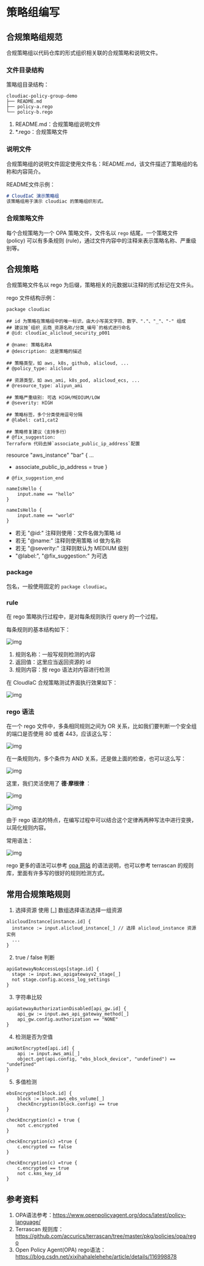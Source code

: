 # 策略组编写

## 合规策略组规范

合规策略组以代码仓库的形式组织相关联的合规策略和说明文件。

### 文件目录结构
策略组目录结构：

```text
cloudiac-policy-group-demo
├── README.md
├── policy-a.rego 
└── policy-b.rego
```

1. README.md：合规策略组说明文件
2. *.rego：合规策略文件



### 说明文件

合规策略组的说明文件固定使用文件名：README.md，该文件描述了策略组的名称和内容简介。

README文件示例：

```markdown
# CloudIaC 演示策略组
该策略组用于演示 cloudiac 的策略组织形式。
```

### 合规策略文件

每个合规策略为一个 OPA 策略文件，文件名以 `rego` 结尾，一个策略文件 (policy) 可以有多条规则 (rule)，通过文件内容中的注释来表示策略名称、严重级别等。


## 合规策略

合规策略文件名以 rego 为后缀，策略相关的元数据以注释的形式标记在文件头。

rego 文件结构示例：

```rego
package cloudiac

## id 为策略在策略组中的唯一标识，由大小写英文字符、数字、"."、"_"、"-" 组成
## 建议按`组织_云商_资源名称/分类_编号`的格式进行命名
# @id: cloudiac_alicloud_security_p001

# @name: 策略名称A
# @description: 这是策略的描述

## 策略类型，如 aws, k8s, github, alicloud, ...
# @policy_type: alicloud

## 资源类型，如 aws_ami, k8s_pod, alicloud_ecs, ...
# @resource_type: aliyun_ami

## 策略严重级别: 可选 HIGH/MEDIUM/LOW
# @severity: HIGH

## 策略标签，多个分类使用逗号分隔
# @label: cat1,cat2

## 策略修复建议（支持多行）
# @fix_suggestion: 
Terraform 代码去掉`associate_public_ip_address`配置
```
resource "aws_instance" "bar" {
  ...
- associate_public_ip_address = true
}
```
# @fix_suggestion_end

nameIsHello {
	input.name == "hello"
}

nameIsHello {
	input.name == "world"
}
```

- 若无 "@id:" 注释则使用：文件名做为策略 id
- 若无 "@name:" 注释则使用策略 id 做为名称
- 若无 "@severity:" 注释则默认为 MEDIUM 级别
- "@label:", "@fix_suggestion:" 为可选

### package

包名，一般使用固定的 `package cloudiac`。

### rule

在 rego 策略执行过程中，是对每条规则执行 query 的一个过程。

每条规则的基本结构如下：

![img](../images/policy-group-demo.png)

1. 规则名称：一般写规则检测的内容
2. 返回值：这里应当返回资源的 id
3. 规则内容：按 rego 语法对内容进行检测



在 CloudIaC 合规策略测试界面执行效果如下：

![img](../images/policy-group-demo2.png)

### rego 语法

在一个 rego 文件中，多条相同规则之间为 OR 关系，比如我们要判断一个安全组的端口是否使用 80 或者 443，应该这么写：

![img](../images/rego-grammar.png)

在一条规则内，多个条件为 AND 关系，还是做上面的检查，也可以这么写：

![img](../images/rego-grammer2.png)

这里，我们灵活使用了 **德·摩根律** ：

![img](../images/rego-grammer3.png
)

![img](../images/rego-grammer4.png)

由于 rego 语法的特点，在编写过程中可以结合这个定律再两种写法中进行变换，以简化规则内容。

常用语法：

![img](../images/commone-grammer.png)

rego 更多的语法可以参考 [opa 网站](https://www.openpolicyagent.org/docs/latest/policy-language/) 的语法说明，也可以参考 terrascan 的规则库，里面有许多写的很好的规则检测方式。

## 常用合规策略规则

1. 选择资源
使用 [_] 数组选择语法选择一组资源
```rego
alicloudInstance[instance.id] {
  instance := input.alicloud_instance[_] // 选择 alicloud_instance 资源实例
  ...
}
```
2. true / false 判断
```rego
apiGatewayNoAccessLogs[stage.id] {
  stage := input.aws_apigatewayv2_stage[_]
  not stage.config.access_log_settings
}
```
3. 字符串比较
```rego
apiGatewayAuthorizationDisabled[api_gw.id] {
    api_gw := input.aws_api_gateway_method[_]
    api_gw.config.authorization == "NONE"
}
```
4. 检测是否为空值
```rego
amiNotEncrypted[api.id] {
    api := input.aws_ami[_]
    object.get(api.config, "ebs_block_device", "undefined") == "undefined"
}
```
5. 多值检测
```rego
ebsEncrypted[block.id] {
    block := input.aws_ebs_volume[_]
    checkEncryption(block.config) == true
}

checkEncryption(c) = true {
    not c.encrypted
}

checkEncryption(c) =true {
    c.encrypted == false
}

checkEncryption(c) =true {
    c.encrypted == true
    not c.kms_key_id
}
```

## 参考资料

1. OPA语法参考：https://www.openpolicyagent.org/docs/latest/policy-language/
2. Terrascan 规则库：https://github.com/accurics/terrascan/tree/master/pkg/policies/opa/rego
3. Open Policy Agent(OPA) rego语法：https://blog.csdn.net/xixihahalelehehe/article/details/116998878
